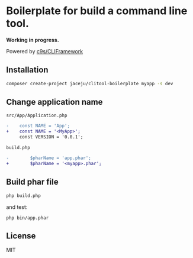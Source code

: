 # Boilerplate for build a command line tool.

**Working in progress.**

Powered by [c9s/CLIFramework](https://github.com/c9s/CLIFramework)

## Installation

```bash
composer create-project jaceju/clitool-boilerplate myapp -s dev
```

## Change application name

`src/App/Application.php`

```diff
-    const NAME = 'App';
+    const NAME = '<MyApp>';
     const VERSION = '0.0.1';
```

`build.php`

```diff
-        $pharName = 'app.phar';
+        $pharName = '<myapp>.phar';
```

## Build phar file

```bash
php build.php
```

and test:

```
php bin/app.phar
```

## License

MIT